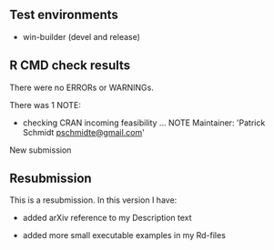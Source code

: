 ## Test environments
* win-builder (devel and release)


## R CMD check results
There were no ERRORs or WARNINGs.

There was 1 NOTE:

* checking CRAN incoming feasibility ... NOTE
Maintainer: 'Patrick Schmidt <pschmidte@gmail.com>'

New submission

## Resubmission
This is a resubmission. In this version I have:

* added arXiv reference to my Description text

* added more small executable examples in my Rd-files
